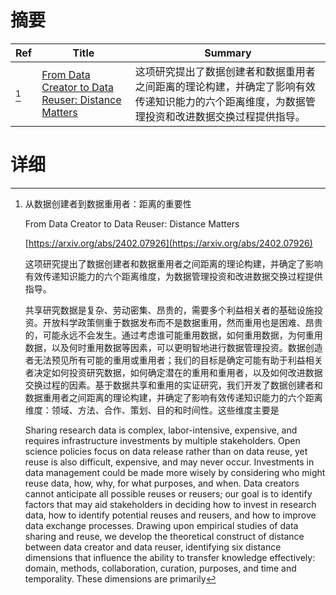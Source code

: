 # 摘要

| Ref | Title | Summary |
| --- | --- | --- |
| [^1] | [From Data Creator to Data Reuser: Distance Matters](https://arxiv.org/abs/2402.07926) | 这项研究提出了数据创建者和数据重用者之间距离的理论构建，并确定了影响有效传递知识能力的六个距离维度，为数据管理投资和改进数据交换过程提供指导。 |

# 详细

[^1]: 从数据创建者到数据重用者：距离的重要性

    From Data Creator to Data Reuser: Distance Matters

    [https://arxiv.org/abs/2402.07926](https://arxiv.org/abs/2402.07926)

    这项研究提出了数据创建者和数据重用者之间距离的理论构建，并确定了影响有效传递知识能力的六个距离维度，为数据管理投资和改进数据交换过程提供指导。

    

    共享研究数据是复杂、劳动密集、昂贵的，需要多个利益相关者的基础设施投资。开放科学政策侧重于数据发布而不是数据重用，然而重用也是困难、昂贵的，可能永远不会发生。通过考虑谁可能重用数据，如何重用数据，为何重用数据，以及何时重用数据等因素，可以更明智地进行数据管理投资。数据创造者无法预见所有可能的重用或重用者；我们的目标是确定可能有助于利益相关者决定如何投资研究数据，如何确定潜在的重用和重用者，以及如何改进数据交换过程的因素。基于数据共享和重用的实证研究，我们开发了数据创建者和数据重用者之间距离的理论构建，并确定了影响有效传递知识能力的六个距离维度：领域、方法、合作、策划、目的和时间性。这些维度主要是

    Sharing research data is complex, labor-intensive, expensive, and requires infrastructure investments by multiple stakeholders. Open science policies focus on data release rather than on data reuse, yet reuse is also difficult, expensive, and may never occur. Investments in data management could be made more wisely by considering who might reuse data, how, why, for what purposes, and when. Data creators cannot anticipate all possible reuses or reusers; our goal is to identify factors that may aid stakeholders in deciding how to invest in research data, how to identify potential reuses and reusers, and how to improve data exchange processes. Drawing upon empirical studies of data sharing and reuse, we develop the theoretical construct of distance between data creator and data reuser, identifying six distance dimensions that influence the ability to transfer knowledge effectively: domain, methods, collaboration, curation, purposes, and time and temporality. These dimensions are primarily
    

